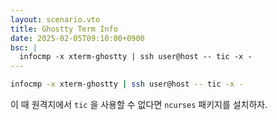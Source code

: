 ```yaml
---
layout: scenario.vto
title: Ghostty Term Info
date: 2025-02-05T09:10:00+0900
bsc: |
  infocmp -x xterm-ghostty | ssh user@host -- tic -x -
---
```


```bash
infocmp -x xterm-ghostty | ssh user@host -- tic -x -
```

이 때 원격지에서 `tic` 을 사용할 수 없다면 `ncurses` 패키지를 설치하자.
